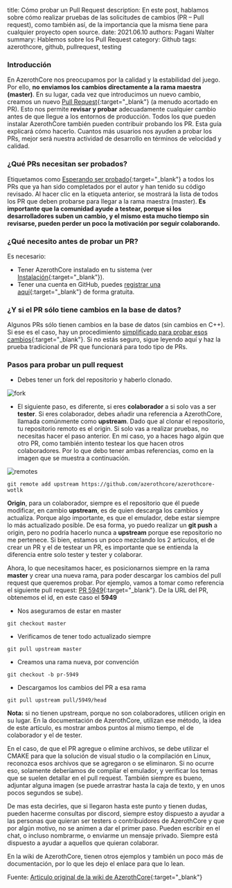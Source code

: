 title: Cómo probar un Pull Request
description: En este post, hablamos sobre cómo realizar pruebas de las solicitudes de cambios (PR – Pull request), como también así, de la importancia que la misma tiene para cualquier proyecto open source.
date: 2021.06.10
authors: Pagani Walter
summary: Hablemos sobre los Pull Request
category: Github
tags: azerothcore, github, pullrequest, testing

### Introducción

En AzerothCore nos preocupamos por la calidad y la estabilidad del juego. Por ello, **no enviamos los cambios directamente a la rama maestra (master)**. En su lugar, cada vez que introducimos un nuevo cambio, creamos un nuevo [Pull Request](https://help.github.com/articles/about-pull-requests/){:target="_blank"} (a menudo acortado en PR). Esto nos permite **revisar y probar** adecuadamente cualquier cambio antes de que llegue a los entornos de producción. Todos los que pueden instalar AzerothCore también pueden contribuir probando los PR. Esta guía explicará cómo hacerlo. Cuantos más usuarios nos ayuden a probar los PRs, mejor será nuestra actividad de desarrollo en términos de velocidad y calidad.

### ¿Qué PRs necesitan ser probados?

Etiquetamos como [Esperando ser probado](https://github.com/azerothcore/azerothcore-wotlk/pulls?q=is%3Apr+is%3Aopen+label%3A%22Waiting+to+be+tested%22){:target="_blank"} a todos los PRs que ya han sido completados por el autor y han tenido su código revisado. Al hacer clic en la etiqueta anterior, se mostrará la lista de todos los PR que deben probarse para llegar a la rama maestra (master). **Es importante que la comunidad ayude a testear, porque si los desarrolladores suben un cambio, y el mismo esta mucho tiempo sin revisarse, pueden perder un poco la motivación por seguir colaborando.**

### ¿Qué necesito antes de probar un PR?

Es necesario:

- Tener AzerothCore instalado en tu sistema (ver [Instalación](https://www.azerothcore.org/wiki/Installation){:target="_blank"}).
- Tener una cuenta en GitHub, puedes [registrar una aquí](https://github.com/join){:target="_blank"} de forma gratuita.

### ¿Y si el PR sólo tiene cambios en la base de datos?

Algunos PRs sólo tienen cambios en la base de datos (sin cambios en C++). Si ese es el caso, hay un procedimiento [simplificado para probar esos cambios](https://www.azerothcore.org/wiki/How-to-test-DB-only-changes){:target="_blank"}. Si no estás seguro, sigue leyendo aquí y haz la prueba tradicional de PR que funcionará para todo tipo de PRs.

### Pasos para probar un pull request

- Debes tener un fork del repositorio y haberlo clonado.

![fork](https://user-images.githubusercontent.com/2810187/121466203-67901680-c98d-11eb-9257-1f8fcc439cfc.png)

- El siguiente paso, es diferente, si eres **colaborador** a si solo vas a ser **tester**. Si eres colaborador, debes añadir una referencia a AzerothCore, llamada comúnmente como **upstream**. Dado que al clonar el repositorio, tu repositorio remoto es el origin. Si solo vas a realizar pruebas, no necesitas hacer el paso anterior. En mi caso, yo a haces hago algún que otro PR, como también intento testear los que hacen otros colaboradores. Por lo que debo tener ambas referencias, como en la imagen que se muestra a continuación.

![remotes](https://user-images.githubusercontent.com/2810187/121466589-0d438580-c98e-11eb-8fb9-e796cc884156.png)

```git
git remote add upstream https://github.com/azerothcore/azerothcore-wotlk
```

**Origin**, para un colaborador, siempre es el repositorio que él puede modificar, en cambio **upstream**, es de quien descarga los cambios y actualiza. Porque algo importante, es que el emulador, debe estar siempre lo más actualizado posible. De esa forma, yo puedo realizar un **git push** a origin, pero no podría hacerlo nunca a **upstream** porque ese repositorio no me pertenece. Si bien, estamos un poco mezclando los 2 artículos, el de crear un PR y el de testear un PR, es importante que se entienda la diferencia entre solo tester y tester y colaborar.

Ahora, lo que necesitamos hacer, es posicionarnos siempre en la rama **master** y crear una nueva rama, para poder descargar los cambios del pull request que queremos probar. Por ejemplo, vamos a tomar como referencia el siguiente pull request: [PR 5949](https://github.com/azerothcore/azerothcore-wotlk/pull/5949){:target="_blank"}. De la URL del PR, obtenemos el id, en este caso el **5949**

- Nos aseguramos de estar en master
```git
git checkout master
```
- Verificamos de tener todo actualizado siempre
```git
git pull upstream master
```
- Creamos una rama nueva, por convención
```git
git checkout -b pr-5949
```
- Descargamos los cambios del PR a esa rama
```git
git pull upstream pull/5949/head
```

**Nota:** si no tienen upstream, porque no son colaboradores, utilicen origin en su lugar. En la documentación de AzerothCore, utilizan ese método, la idea de este artículo, es mostrar ambos puntos al mismo tiempo, el de colaborador y el de tester.

En el caso, de que el PR agregue o elimine archivos, se debe utilizar el CMAKE para que la solución de visual studio o la compilación en Linux, reconozca esos archivos que se agregaron o se eliminaron. Si no ocurre eso, solamente deberíamos de compilar el emulador, y verificar los temas que se suelen detallar en el pull request. También siempre es bueno, adjuntar alguna imagen (se puede arrastrar hasta la caja de texto, y en unos pocos segundos se sube).

De mas esta decirles, que si llegaron hasta este punto y tienen dudas, pueden hacerme consultas por discord, siempre estoy dispuesto a ayudar a las personas que quieran ser testers o contribuidores de AzerothCore y que por algún motivo, no se animen a dar el primer paso. Pueden escribir en el chat, o incluso nombrarme, o enviarme un mensaje privado. Siempre está dispuesto a ayudar a aquellos que quieran colaborar.

En la wiki de AzerothCore, tienen otros ejemplos y también un poco más de documentación, por lo que les dejo el enlace para que lo lean.

Fuente: [Articulo original de la wiki de AzerothCore](https://www.azerothcore.org/wiki/How-to-test-a-PR){:target="_blank"}
